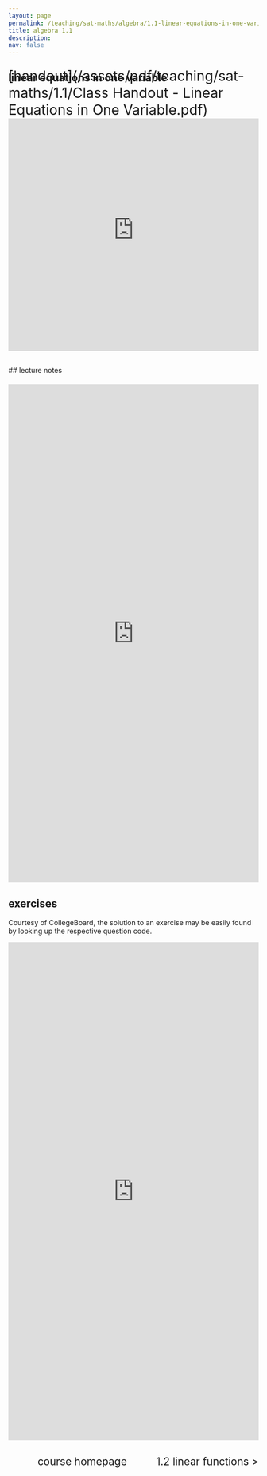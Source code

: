 ```yaml
---
layout: page
permalink: /teaching/sat-maths/algebra/1.1-linear-equations-in-one-variable/
title: algebra 1.1
description: 
nav: false
---
```


## linear equations in one variable

<div style="margin-top: -50px;"></div>
<span style="float:right; font-size: 2em;">  [handout](/assets/pdf/teaching/sat-maths/1.1/Class Handout - Linear Equations in One Variable.pdf)</span>
<br> 
<div style="margin-top: 30px;"></div>
<iframe 
    class="rounded z-depth-1" 
    zoomable="true" 
    style="width: 100%; height: 350pt;" 
    src="https://www.youtube-nocookie.com/embed/EOKgAQP1Iag?si=et_-Bv7AWtYxzbKq" 
    title="YouTube video player" 
    frameborder="0" 
    allow="accelerometer; autoplay; clipboard-write; encrypted-media; gyroscope; picture-in-picture; web-share" 
    referrerpolicy="strict-origin-when-cross-origin" 
    allowfullscreen>
</iframe>

<div style="margin-top: 30px;"></div>
## lecture notes
<div style="margin-top: 20px;"></div>

<iframe scrolling="auto" 
    src="https://drive.google.com/viewerng/viewer?embedded=true&url=elshenawyom.github.io/assets/pdf/teaching/sat-maths/1.1/Notes - Linear Equations in One Variable.pdf" 
    style="width: 100%; height: 1000px;" 
    frameborder="0">
</iframe>

<div style="margin-top: 30px;"></div>

## exercises 

Courtesy of CollegeBoard, the solution to an exercise may be easily found by looking up the respective question code.

<iframe scrolling="auto" 
    src="https://drive.google.com/viewerng/viewer?embedded=true&url=elshenawyom.github.io/assets/pdf/teaching/sat-maths/1.1/Exercises - Linear Equations in One Variable.pdf" 
    style="width: 100%; height: 1000px;" 
    frameborder="0">
</iframe>



<div style="margin-top: 30px;"></div>
<div style="display: flex; justify-content: space-between; align-items: center;">
  <a href="/teaching/sat-maths/algebra/" style="font-size: 1.5em; text-decoration: none;"> </a>
  <a href="/teaching/sat-maths/" style="font-size: 1.5em; text-decoration: none; text-align: center;"> course homepage </a>
  <a href="/teaching/sat-maths/algebra/1.2-linear-functions/" style="font-size: 1.5em; text-decoration: none; text-align: right;"> 1.2 linear functions > </a>
</div>

<br>
<br>

